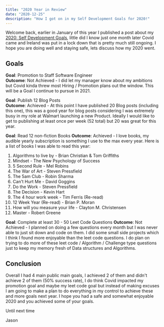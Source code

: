 ```yaml
---
title: "2020 Year in Review"
date: "2020-12-25"
description: "How I got on in my Self Development Goals for 2020!"
---
```


Welcome back, earlier in January of this year I published a post about my [2020: Self Development Goals](./2020-01-05-2020-self-development-goals/index.md), little did I know just one month later Covid came and Ireland was put in a lock down that is pretty much still ongoing. I hope you are doing well and staying safe, lets discuss how my 2020 went.

## Goals

**Goal**: Promotion to Staff Software Engineer  
**Outcome**: Not Achieved - I did let my manager know about my ambitions but Covid kinda threw most Hiring / Promotion plans out the window. This will be a Goal I continue to pursue in 2021.

**Goal**: Publish 12 Blog Posts  
**Outcome**: Achieved - At this point I have published 20 Blog posts (including this one), this was a good year for blog posts considering I was extremely busy in my role at Walmart launching a new Product. Ideally I would like to get to publishing at least once per week (52 total) but 20 was great for this year.

**Goal**: Read 12 non-fiction Books
**Outcome**: Achieved - I love books, my audible yearly subscription is something I use to the max every year. Here is a list of books I was able to read this year:

1. Algorithms to live by - Brian Christian & Tom Griffiths
2. Mindset - The New Psychology of Success
3. 5 Second Rule - Mel Robins
4. The War of Art - Steven Pressfield
5. The 5am Club - Robin Sharma
6. Can't Hurt Me - David Goggins
7. Do the Work - Steven Pressfield
8. The Decision - Kevin Hart
9. The 4 hour work week - Tim Ferris (Re-read)
10. 12 Week Year (Re-read) - Brian P. Moran
11. How will you measure your life - Clayton M. Christensen
12. Master - Robert Greene

**Goal**: Complete at least 30 - 50 Leet Code Questions
**Outcome**: Not Achieved - I planned on doing a few questions every month but I was never able to just sit down and code on them. I did some small side projects which I think I found more enjoyable than the leet code questions. I do plan on trying to do more of these leet code / Algorithm / Challenge type questions just to keep my memory fresh of Data structures and Algorithms.

## Conclusion

Overall I had 4 main public main goals, I achieved 2 of them and didn't achieve 2 of them (50% success rate), I do think Covid impacted my promotion goal and maybe my leet code goal but instead of making excuses I am going to make a plan to do everything in my control to achieve these and more goals next year. I hope you had a safe and somewhat enjoyable 2020 and you achieved some of your goals.

Until next time

Jason
